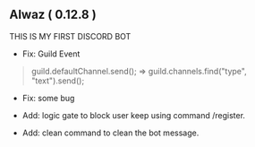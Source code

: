 ## AIwaz ( 0.12.8 )
THIS IS MY FIRST DISCORD BOT

- Fix: Guild Event
> guild.defaultChannel.send();  => guild.channels.find("type", "text").send();

- Fix: some bug

- Add: logic gate to block user keep using command /register.
- Add: clean command to clean the bot message.
